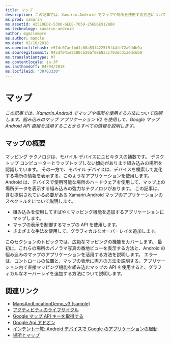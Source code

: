 ```yaml
---
title: マップ
description: この記事では、Xamarin.Android でマップや場所を使用する方法について説明します。 組み込みのマップ アプリケーション V2 を使用して、Google マップ Android API 直接を活用することからすべての情報を説明します。
ms.prod: xamarin
ms.assetid: 425E0ED2-5380-6EBE-7059-256B6E9128B8
ms.technology: xamarin-android
author: mgmclemore
ms.author: mamcle
ms.date: 02/16/2018
ms.openlocfilehash: e57dc07aefbd1c80a53f4225f5f44fe72a9ddb9a
ms.sourcegitcommit: 945df041e2180cb20af08b83cc703ecd1aedc6b0
ms.translationtype: MT
ms.contentlocale: ja-JP
ms.lasthandoff: 04/04/2018
ms.locfileid: "30763330"
---
```

# <a name="maps"></a>マップ

_この記事では、Xamarin.Android でマップや場所を使用する方法について説明します。組み込みのマップ アプリケーション V2 を使用して、Google マップ Android API 直接を活用することからすべての情報を説明します。_

## <a name="maps-overview"></a>マップの概要

マッピング テクノロジは、モバイル デバイスにユビキタスの補数です。 デスクトップ コンピューターとラップトップしない傾向があります組み込みの場所を認識しています。 その一方で、モバイル デバイスは、デバイスを検索して変化する場所の情報を表示する、このようなアプリケーションを使用します。 Android は、デバイスで使用可能な場所のハードウェアを使用して、マップ上の場所データを表示する組み込みの強力なテクノロジがあります。 この記事は、含む提供されている必要がある Xamarin.Android マップのアプリケーションのスペクトルをについて説明します。 

-  組み込みを使用してすばやくマッピング機能を追加するアプリケーションにマップします。
-  マップの表示を制御するマップの API を使用します。
-  さまざまな手法を使用して、グラフィカルなオーバーレイを追加します。

このセクションのトピックでは、広範なマッピングの機能をカバーします。
最初に、これらの場所のパノラマ写真の番地ビューを表示する方法と、Android の組み込みのマップのアプリケーションを活用する方法を説明します。 エラーは、コントロールの位置と、マップの表示に両方の方法を説明する、アプリケーション内で直接マッピング機能を組み込むマップの API を使用すると、グラフィカルなオーバーレイを追加する方法について説明します。


## <a name="related-links"></a>関連リンク

- [MapsAndLocationDemo_v3 (sample)](https://developer.xamarin.com/samples/monodroid/MapsAndLocationDemo_v3/)
- [アクティビティのライフサイクル](~/android/app-fundamentals/activity-lifecycle/index.md)
- [Google マップ API キーを取得する](~/android/platform/maps-and-location/maps/obtaining-a-google-maps-api-key.md)
- [Google Api アドオン](http://code.google.com/android/add-ons/google-apis/reference/index.html?com/google/android/maps/package-summary.html)
- [インテント一覧: Android デバイスで Google のアプリケーションの起動](http://developer.android.com/guide/appendix/g-app-intents.html)
- [場所とマップ](http://developer.android.com/guide/topics/location/index.html)
